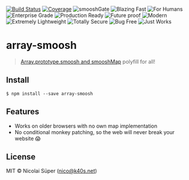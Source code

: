 [![Build Status](https://travis-ci.org/nicolaisueper/array-smoosh.svg?branch=master)](https://travis-ci.org/nicolaisueper/array-smoosh)
[![Coverage](https://codecov.io/gh/nicolaisueper/array-smoosh/branch/master/graph/badge.svg)](https://codecov.io/gh/nicolaisueper/array-smoosh)
![smooshGate](https://img.shields.io/badge/%23-smooshGate-green.svg)
![Blazing Fast](https://img.shields.io/badge/🔥-Blazing%20Fast-red.svg)
![For Humans](https://img.shields.io/badge/😿-For%20Humans-blue.svg)
![Enterprise Grade](https://img.shields.io/badge/🏢-Enterprise%20Grade-999999.svg)
![Production Ready](https://img.shields.io/badge/👌-Production%20Ready-00ddcc.svg)
![Future proof](https://img.shields.io/badge/🛸-Future%20Proof-orange.svg)
![Modern](https://img.shields.io/badge/💎-Modern-44aadd.svg)
![Extremely Lightweight](https://img.shields.io/badge/🦋-Extremely%20Lightweight-7799cc.svg)
![Totally Secure](https://img.shields.io/badge/🔐-Totally%20Secure-yellow.svg)
![Bug Free](https://img.shields.io/badge/🐛-Bug%20Free-green.svg)
![Just Works](https://img.shields.io/badge/🦄-Just%20Works-cc00cc.svg)


# array-smoosh

> [Array.prototype.smoosh and smooshMap](https://github.com/tc39/proposal-flatMap/pull/56) polyfill for all!

## Install

```
$ npm install --save array-smoosh
```

## Features

- Works on older browsers with no own map implementation
- No conditional monkey patching, so the web will never break your website 😱

## License
MIT © Nicolai Süper (nico@k40s.net)
